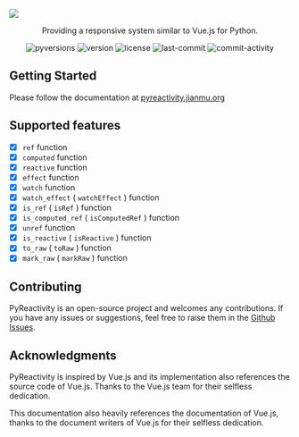 ![](https://res.zhaoji.ac.cn/images/202301151046002.png)



<p align="center" color="#262626">
Providing a responsive system similar to Vue.js for Python.
</p>


<p align="center">
<img src="https://img.shields.io/pypi/pyversions/pyreactivity" alt="pyversions"> <img src="https://img.shields.io/pypi/v/pyreactivity" alt="version"> <img src="https://img.shields.io/pypi/l/pyreactivity" alt="license"> <img src="https://img.shields.io/github/last-commit/frederick-wang/pyreactivity" alt="last-commit"> <img src="https://img.shields.io/github/commit-activity/m/frederick-wang/pyreactivity" alt="commit-activity">
</p>

## Getting Started

Please follow the documentation at [pyreactivity.jianmu.org](https://pyreactivity.jianmu.org/)

## Supported features

- [x] `ref` function
- [x] `computed` function
- [x] `reactive` function
- [x] `effect` function
- [x] `watch` function
- [x] `watch_effect` ( `watchEffect` ) function
- [x] `is_ref` ( `isRef` ) function
- [x] `is_computed_ref` ( `isComputedRef` ) function
- [x] `unref` function
- [x] `is_reactive` ( `isReactive` ) function
- [x] `to_raw` ( `toRaw` ) function
- [x] `mark_raw` ( `markRaw` ) function

## Contributing

PyReactivity is an open-source project and welcomes any contributions. If you have any issues or suggestions, feel free to raise them in the [Github Issues](https://github.com/frederick-wang/pyreactivity/issues).

## Acknowledgments

PyReactivity is inspired by Vue.js and its implementation also references the source code of Vue.js. Thanks to the Vue.js team for their selfless dedication.

This documentation also heavily references the documentation of Vue.js, thanks to the document writers of Vue.js for their selfless dedication.
